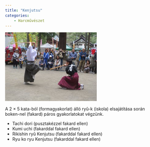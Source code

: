 ```yaml
---
title: "Kenjutsu"
categories:
    - Harcművészet
---
```

![](kenjutsu.jpg)

A 2 × 5 kata-ból (formagyakorlat) álló ryû-k (iskola) elsajátítása során boken-nel (fakard) páros gyakorlatokat végzünk.

- Tachi dori (pusztakézzel fakard ellen)
- Kumi uchi (fakarddal fakard ellen)
- Rikishin ryû Kenjutsu (fakarddal fakard ellen)
- Ryu ko ryu Kenjutsu (fakarddal fakard ellen)
